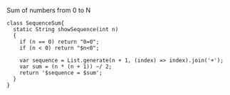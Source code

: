 Sum of numbers from 0 to N

    class SequenceSum{
      static String showSequence(int n)
      {
        if (n == 0) return "0=0";
        if (n < 0) return "$n<0";
    
        var sequence = List.generate(n + 1, (index) => index).join('+');
        var sum = (n * (n + 1)) ~/ 2;
        return '$sequence = $sum';
      }
    }
